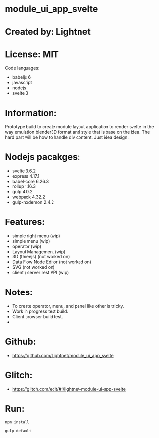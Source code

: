 # module_ui_app_svelte

# Created by: Lightnet

# License: MIT

Code languages:
 * babeljs 6
 * javascript
 * nodejs
 * svelte 3

# Information:
 Prototype build to create module layout application to render svelte in the way emulation blender3D format and style that is base on the idea. The hard part will be how to handle div content. Just idea design.

# Nodejs pacakges:
 * svelte 3.6.2
 * express 4.17.1
 * babel-core 6.26.3
 * rollup 1.16.3
 * gulp 4.0.2
 * webpack 4.32.2
 * gulp-nodemon 2.4.2

# Features:
 * simple right menu (wip)
 * simple menu (wip)
 * operator (wip)
 * Layout Management (wip)
 * 3D (threejs) (not worked on)
 * Data Flow Node Editor (not worked on)
 * SVG (not worked on)
 * client / server rest API (wip)

# Notes:
 * To create operator, menu, and panel like other is tricky.
 * Work in progress test build.
 * Client browser build test.
 * 

# Github:
 * https://github.com/Lightnet/module_ui_app_svelte

# Glitch:
 * https://glitch.com/edit/#!/lightnet-module-ui-app-svelte

# Run:
```
npm install
```

```
gulp default
```